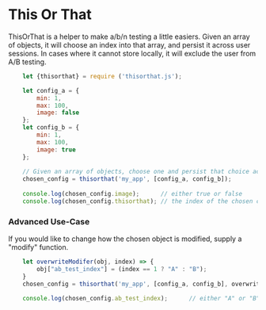 # This Or That

ThisOrThat is a helper to make a/b/n testing a little easiers. Given an array of objects, it will choose an index into that array, and persist it across user sessions.
In cases where it cannot store locally, it will exclude the user from A/B testing.


```js
    let {thisorthat} = require ('thisorthat.js');

    let config_a = {
        min: 1,
        max: 100,
        image: false
    };
    let config_b = {
        min: 1,
        max: 100,
        image: true
    };
    
    // Given an array of objects, choose one and persist that choice across sessions
    chosen_config = thisorthat('my_app', [config_a, config_b]);
    
    console.log(chosen_config.image);      // either true or false
    console.log(chosen_config.thisorthat); // the index of the chosen config
```

### Advanced Use-Case

If you would like to change how the chosen object is modified, supply a "modify" function.

```js
    let overwriteModifer(obj, index) => {
        obj["ab_test_index"] = (index == 1 ? "A" : "B");
    }
    chosen_config = thisorthat('my_app', [config_a, config_b], overwriteModifer);
    
    console.log(chosen_config.ab_test_index);      // either "A" or "B"
```
